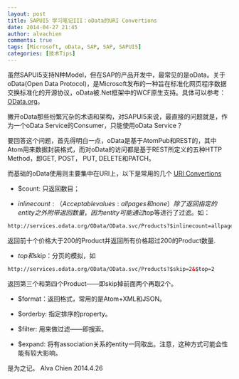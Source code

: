```yaml
---
layout: post
title: SAPUI5 学习笔记III：oData的URI Convertions
date: 2014-04-27 21:45
author: alvachien
comments: true
tags: [Microsoft, oData, SAP, SAP, SAPUI5]
categories: [技术Tips]
---
```

虽然SAPUI5支持N种Model，但在SAP的产品开发中，最常见的是oData。关于oData(Open Data Protocol)，是Microsoft发布的一种旨在标准化网页程序数据交换标准化的开源协议，oData被.Net框架中的WCF原生支持。具体可以参考：[OData.org](https://www.odata.org/)。

撇开oData那些纷繁冗杂的术语和架构，对SAPUI5来说，最直接的问题就是，作为一个oData Service的Consumer，只能使用oData Service？

要回答这个问题，首先得明白一点，oData是基于AtomPub和REST的，其中Atom用来数据封装格式，而对oData的访问都是基于REST所定义的五种HTTP Method，即GET, POST， PUT, DELETE和PATCH。

而基础的oData使用则主要集中在URI上，以下是常用的几个 [URI Convertions](http://www.odata.org/documentation/odata-version-2-0/uri-conventions/)

- $count: 只返回数目；

- $inlinecount: （Acceptable values: allpages和none）除了返回指定的entity之外附带返回数量，因为entity可能通过$top等进行了过滤。如：
```html
http://services.odata.org/OData/OData.svc/Products?$inlinecount=allpages&$top=10&$filter=Price gt 200 
```
返回前十个价格大于200的Product并返回所有价格超过200的Product数量.

- $top和$skip：分页的模拟，如
```html
http://services.odata.org/OData/OData.svc/Products?$skip=2&$top=2
```
返回第三个和第四个Product——即skip掉前面两个再取2个。

- $format：返回格式，常用的是Atom+XML和JSON。

- $orderby: 指定排序的property。

- $filter: 用来做过滤——即搜索。

- $expand: 将有association关系的entity一同取出。注意，这种方式可能会性能有较大影响。


是为之记。
Alva Chien
2014.4.26
